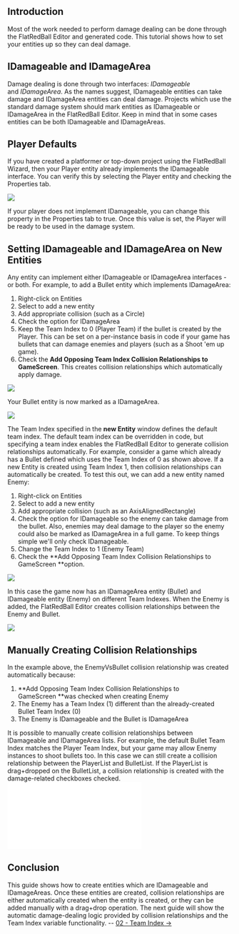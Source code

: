 ## Introduction

Most of the work needed to perform damage dealing can be done through the FlatRedBall Editor and generated code. This tutorial shows how to set your entities up so they can deal damage.

## IDamageable and IDamageArea

Damage dealing is done through two interfaces: *IDamageable* and *IDamageArea*. As the names suggest, IDamageable entities can take damage and IDamageArea entities can deal damage. Projects which use the standard damage system should mark entities as IDamageable or IDamageArea in the FlatRedBall Editor. Keep in mind that in some cases entities can be both IDamageable and IDamageAreas.

## Player Defaults

If you have created a platformer or top-down project using the FlatRedBall Wizard, then your Player entity already implements the IDamageable interface. You can verify this by selecting the Player entity and checking the Properties tab.

![](/media/2023-01-img_63bd897ba9088.png)

If your player does not implement IDamageable, you can change this property in the Properties tab to true. Once this value is set, the Player will be ready to be used in the damage system.

## Setting IDamageable and IDamageArea on New Entities

Any entity can implement either IDamageable or IDamageArea interfaces - or both. For example, to add a Bullet entity which implements IDamageArea:

1.  Right-click on Entities
2.  Select to add a new entity
3.  Add appropriate collision (such as a Circle)
4.  Check the option for IDamageArea
5.  Keep the Team Index to 0 (Player Team) if the bullet is created by the Player. This can be set on a per-instance basis in code if your game has bullets that can damage enemies and players (such as a Shoot 'em up game).
6.  Check the **Add Opposing Team Index Collision Relationships to GameScreen**. This creates collision relationships which automatically apply damage.

![](/media/2023-01-img_63be02823e445.png)

Your Bullet entity is now marked as a IDamageArea.

![](/media/2023-01-img_63bd8ab263f30.png)

The Team Index specified in the **new Entity** window defines the default team index. The default team index can be overridden in code, but specifying a team index enables the FlatRedBall Editor to generate collision relationships automatically. For example, consider a game which already has a Bullet defined which uses the Team Index of 0 as shown above. If a new Entity is created using Team Index 1, then collision relationships can automatically be created. To test this out, we can add a new entity named Enemy:

1.  Right-click on Entities
2.  Select to add a new entity
3.  Add appropriate collision (such as an AxisAlignedRectangle)
4.  Check the option for IDamageable so the enemy can take damage from the bullet. Also, enemies may deal damage to the player so the enemy could also be marked as IDamageArea in a full game. To keep things simple we'll only check IDamageable.
5.  Change the Team Index to 1 (Enemy Team)
6.  Check the **Add Opposing Team Index Collision Relationships to GameScreen **option.

![](/media/2023-01-img_63be0357174fe.png)

In this case the game now has an IDamageArea entity (Bullet) and IDamageable entity (Enemy) on different Team Indexes. When the Enemy is added, the FlatRedBall Editor creates collision relationships between the Enemy and Bullet.

![](/media/2023-01-img_63be041e5eb06.png)

## Manually Creating Collision Relationships

In the example above, the EnemyVsBullet collision relationship was created automatically because:

1.  **Add Opposing Team Index Collision Relationships to GameScreen **was checked when creating Enemy
2.  The Enemy has a Team Index (1) different than the already-created Bullet Team Index (0)
3.  The Enemy is IDamageable and the Bullet is IDamageArea

It is possible to manually create collision relationships between IDamageable and IDamageArea lists. For example, the default Bullet Team Index matches the Player Team Index, but your game may allow Enemy instances to shoot bullets too. In this case we can still create a collision relationship between the PlayerList and BulletList. If the PlayerList is drag+dropped on the BulletList, a collision relationship is created with the damage-related checkboxes checked. [![](/wp-content/uploads/2023/01/10_18_36_39.gif.md)](/wp-content/uploads/2023/01/10_18_36_39.gif.md)

## Conclusion

This guide shows how to create entities which are IDamageable and IDamageAreas. Once these entities are created, collision relationships are either automatically created when the entity is created, or they can be added manually with a drag+drop operation. The next guide will show the automatic damage-dealing logic provided by collision relationships and the Team Index variable functionality. -- [02 - Team Index -\>](/documentation/tutorials/damage-dealing/02-team-index.md)
